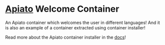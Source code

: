# [Apiato](https://github.com/apiato/apiato) Welcome Container

An Apiato container which welcomes the user in different languages! And it is also an example of a container extracted using container installer!

Read more about the Apiato container installer in the [docs](http://apiato.io/docs/miscellaneous/container-installer)!
